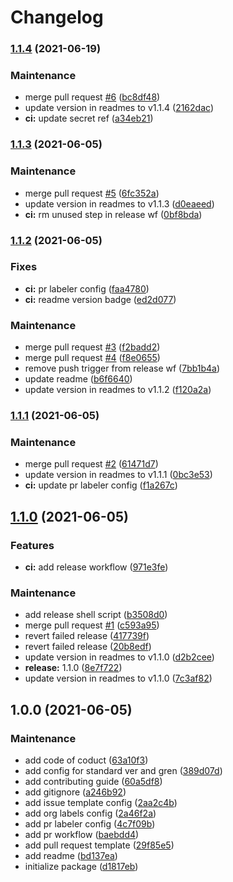 # Changelog
### [1.1.4](https://github.com/fitmarkets/.github/compare/v1.1.3...v1.1.4) (2021-06-19)


### Maintenance

* merge pull request [#6](https://github.com/fitmarkets/.github/issues/6) ([bc8df48](https://github.com/fitmarkets/.github/commits/bc8df48bd6bbb740ff5a480df5dcf6a3a8f46ed3))
* update version in readmes to v1.1.4 ([2162dac](https://github.com/fitmarkets/.github/commits/2162dac58ec3e9b8cc0e6bd924b8234996fd919c))
* **ci:** update secret ref ([a34eb21](https://github.com/fitmarkets/.github/commits/a34eb212c9db620bdc6bd0b06ccd444c54b33c56))

### [1.1.3](https://github.com/fitmarkets/.github/compare/v1.1.2...v1.1.3) (2021-06-05)


### Maintenance

* merge pull request [#5](https://github.com/fitmarkets/.github/issues/5) ([6fc352a](https://github.com/fitmarkets/.github/commits/6fc352a489f44fba6f8ab964f61de87ea0410a8d))
* update version in readmes to v1.1.3 ([d0eaeed](https://github.com/fitmarkets/.github/commits/d0eaeed97d43f4a5fc43b03408505f656105a03c))
* **ci:** rm unused step in release wf ([0bf8bda](https://github.com/fitmarkets/.github/commits/0bf8bda79968e648246d55dfbaf7eb98816a6331))

### [1.1.2](https://github.com/fitmarkets/.github/compare/v1.1.1...v1.1.2) (2021-06-05)


### Fixes

* **ci:** pr labeler config ([faa4780](https://github.com/fitmarkets/.github/commits/faa4780475f58cfe6fa83704f8a8dd917946db4a))
* **ci:** readme version badge ([ed2d077](https://github.com/fitmarkets/.github/commits/ed2d077f09abea722d57cd8448ba46216fabdb14))


### Maintenance

* merge pull request [#3](https://github.com/fitmarkets/.github/issues/3) ([f2badd2](https://github.com/fitmarkets/.github/commits/f2badd23a7b1563244e00bf1a6091bc04d729484))
* merge pull request [#4](https://github.com/fitmarkets/.github/issues/4) ([f8e0655](https://github.com/fitmarkets/.github/commits/f8e065525864ad98c2990ec0de128577f480f932))
* remove push trigger from release wf ([7bb1b4a](https://github.com/fitmarkets/.github/commits/7bb1b4aaaee7f28c99c5e5f6fba1b88dc0f96335))
* update readme ([b6f6640](https://github.com/fitmarkets/.github/commits/b6f6640c1a366b6fe97f6fc879fb7a6080bab080))
* update version in readmes to v1.1.2 ([f120a2a](https://github.com/fitmarkets/.github/commits/f120a2abb2ccd3ca1a3dd8a4debec5d68729f0c1))

### [1.1.1](https://github.com/fitmarkets/.github/compare/v1.1.0...v1.1.1) (2021-06-05)


### Maintenance

* merge pull request [#2](https://github.com/fitmarkets/.github/issues/2) ([61471d7](https://github.com/fitmarkets/.github/commits/61471d7a82e6fe6605c6c989f05fb31945732941))
* update version in readmes to v1.1.1 ([0bc3e53](https://github.com/fitmarkets/.github/commits/0bc3e5356ed3cabe6006865da999c0f1b34d95c1))
* **ci:** update pr labeler config ([f1a267c](https://github.com/fitmarkets/.github/commits/f1a267c8b91feb246aa972d6156a12c7dcc35d1a))

## [1.1.0](https://github.com/fitmarkets/.github/compare/v1.0.0...v1.1.0) (2021-06-05)


### Features

* **ci:** add release workflow ([971e3fe](https://github.com/fitmarkets/.github/commits/971e3fea1c89296795e7d9b4be7c76bd82dd11b6))


### Maintenance

* add release shell script ([b3508d0](https://github.com/fitmarkets/.github/commits/b3508d09cdfaafef34f97b70c3b92b7cdf35cf82))
* merge pull request [#1](https://github.com/fitmarkets/.github/issues/1) ([c593a95](https://github.com/fitmarkets/.github/commits/c593a95947f9cc02f7a319dfe01ae74a81517014))
* revert failed release ([417739f](https://github.com/fitmarkets/.github/commits/417739f0d9be42377894c8f9ebbbd8ce49271bd8))
* revert failed release ([20b8edf](https://github.com/fitmarkets/.github/commits/20b8edf03b97384356237987435ca733e631bc52))
* update version in readmes to v1.1.0 ([d2b2cee](https://github.com/fitmarkets/.github/commits/d2b2cee26fe6bcbbf18af2f96404b067b479d5f8))
* **release:** 1.1.0 ([8e7f722](https://github.com/fitmarkets/.github/commits/8e7f722f0afa5f02976ff4b6c3ed2ba0a3236469))
* update version in readmes to v1.1.0 ([7c3af82](https://github.com/fitmarkets/.github/commits/7c3af82c8a9d585eddc4379aa935e57ac69036a1))

## 1.0.0 (2021-06-05)


### Maintenance

* add code of coduct ([63a10f3](https://github.com/fitmarkets/.github/commits/63a10f36d3a2ca0ed245c9857d110c73be7f8744))
* add config for standard ver and gren ([389d07d](https://github.com/fitmarkets/.github/commits/389d07d1c0306892242c9a5aff433fc74c1861f7))
* add contributing guide ([60a5df8](https://github.com/fitmarkets/.github/commits/60a5df839dd39658603f75f8c7a6e5a80ac2c774))
* add gitignore ([a246b92](https://github.com/fitmarkets/.github/commits/a246b922dfb41f596402b88c2be510a641eb2926))
* add issue template config ([2aa2c4b](https://github.com/fitmarkets/.github/commits/2aa2c4b9dfbd819c65c0aa7ad8240d10bc33e824))
* add org labels config ([2a46f2a](https://github.com/fitmarkets/.github/commits/2a46f2a753e27850fd5efb4ef8a28db26503932f))
* add pr labeler config ([4c7f09b](https://github.com/fitmarkets/.github/commits/4c7f09ba055b499d4446f10ad0b0224f9d2fea86))
* add pr workflow ([baebdd4](https://github.com/fitmarkets/.github/commits/baebdd4c82d00ae76f6d687768a183169f6f302b))
* add pull request template ([29f85e5](https://github.com/fitmarkets/.github/commits/29f85e53092bcbdd7b47dccd7fc9a8720547ff79))
* add readme ([bd137ea](https://github.com/fitmarkets/.github/commits/bd137ea8ad88d03e59a238a0ec348975003ea766))
* initialize package ([d1817eb](https://github.com/fitmarkets/.github/commits/d1817eb6fc9fe56d05ce15440c3fddc080534a0f))
